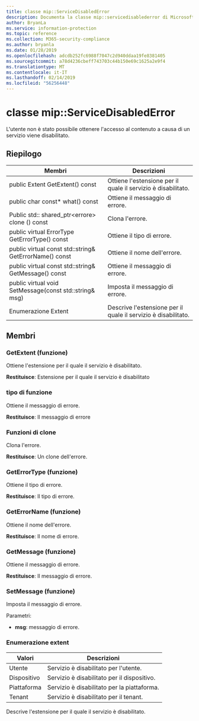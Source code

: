```yaml
---
title: classe mip::ServiceDisabledError
description: Documenta la classe mip::servicedisablederror di Microsoft Information Protection (MIP) SDK.
author: BryanLa
ms.service: information-protection
ms.topic: reference
ms.collection: M365-security-compliance
ms.author: bryanla
ms.date: 01/28/2019
ms.openlocfilehash: adcdb252fc6988f7047c2d940ddaa19fe8381405
ms.sourcegitcommit: a78d4236cbeff743703c44b150e69c1625a2e9f4
ms.translationtype: MT
ms.contentlocale: it-IT
ms.lasthandoff: 02/14/2019
ms.locfileid: "56256448"
---
```

# <a name="class-mipservicedisablederror"></a>classe mip::ServiceDisabledError 
L'utente non è stato possibile ottenere l'accesso al contenuto a causa di un servizio viene disabilitato.
  
## <a name="summary"></a>Riepilogo
 Membri                        | Descrizioni                                
--------------------------------|---------------------------------------------
public Extent GetExtent() const  |  Ottiene l'estensione per il quale il servizio è disabilitato.
public char const* what() const  |  Ottiene il messaggio di errore.
Public std:: shared_ptr\<errore\> clone () const  |  Clona l'errore.
public virtual ErrorType GetErrorType() const  |  Ottiene il tipo di errore.
public virtual const std::string& GetErrorName() const  |  Ottiene il nome dell'errore.
public virtual const std::string& GetMessage() const  |  Ottiene il messaggio di errore.
public virtual void SetMessage(const std::string& msg)  |  Imposta il messaggio di errore.
Enumerazione Extent  |  Descrive l'estensione per il quale il servizio è disabilitato.
  
## <a name="members"></a>Membri
  
### <a name="getextent-function"></a>GetExtent (funzione)
Ottiene l'estensione per il quale il servizio è disabilitato.

  
**Restituisce**: Estensione per il quale il servizio è disabilitato
  
### <a name="what-function"></a>tipo di funzione
Ottiene il messaggio di errore.

  
**Restituisce**: Il messaggio di errore
  
### <a name="clone-function"></a>Funzioni di clone
Clona l'errore.

  
**Restituisce**: Un clone dell'errore.
  
### <a name="geterrortype-function"></a>GetErrorType (funzione)
Ottiene il tipo di errore.

  
**Restituisce**: Il tipo di errore.
  
### <a name="geterrorname-function"></a>GetErrorName (funzione)
Ottiene il nome dell'errore.

  
**Restituisce**: Il nome di errore.
  
### <a name="getmessage-function"></a>GetMessage (funzione)
Ottiene il messaggio di errore.

  
**Restituisce**: Il messaggio di errore.
  
### <a name="setmessage-function"></a>SetMessage (funzione)
Imposta il messaggio di errore.

Parametri:  
* **msg**: messaggio di errore.


  
### <a name="extent-enum"></a>Enumerazione extent
 Valori                         | Descrizioni                                
--------------------------------|---------------------------------------------
Utente            | Servizio è disabilitato per l'utente.
Dispositivo            | Servizio è disabilitato per il dispositivo.
Piattaforma            | Servizio è disabilitato per la piattaforma.
Tenant            | Servizio è disabilitato per il tenant.
Descrive l'estensione per il quale il servizio è disabilitato.
